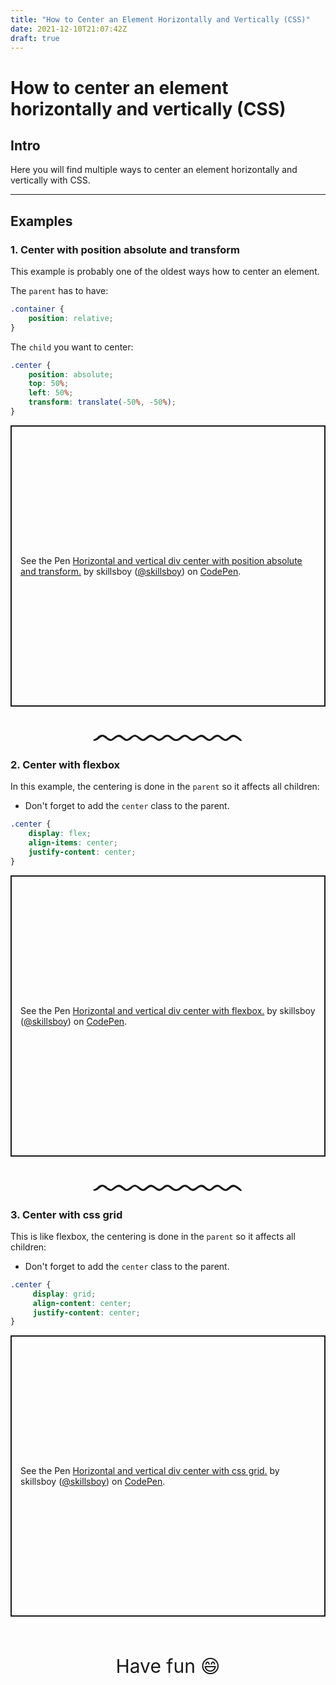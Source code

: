 ```yaml
---
title: "How to Center an Element Horizontally and Vertically (CSS)"
date: 2021-12-10T21:07:42Z
draft: true
---
```


# How to center an element horizontally and vertically (CSS)

## Intro

Here you will find multiple ways to center an element horizontally and vertically with CSS.

---

## Examples

### 1. Center with position absolute and transform

This example is probably one of the oldest ways how to center an element.

The ``parent`` has to have:

```css
.container {
	position: relative;
}
```

The ``child`` you want to center:

```css
.center {
	position: absolute;
	top: 50%;
	left: 50%;
	transform: translate(-50%, -50%);
}
```

<p class="codepen" data-height="450" data-default-tab="html,result" data-slug-hash="Exwyjpm" data-editable="true" data-user="skillsboy" style="height: 450px; box-sizing: border-box; display: flex; align-items: center; justify-content: center; border: 2px solid; margin: 1em 0; padding: 1em;">
  <span>See the Pen <a href="https://codepen.io/skillsboy/pen/Exwyjpm">
  Horizontal and vertical div center with position absolute and transform.</a> by skillsboy (<a href="https://codepen.io/skillsboy">@skillsboy</a>)
  on <a href="https://codepen.io">CodePen</a>.</span>
</p>
<script async src="https://cpwebassets.codepen.io/assets/embed/ei.js"></script>


<p align="center" style="margin-top: 40px;">
<svg version="1.0" xmlns="http://www.w3.org/2000/svg"
width="250"  height="20" viewBox="0 0 250 20" preserveAspectRatio="xMidYMid meet">
<g transform="translate(0.000000,20.000000) scale(0.100000,-0.100000)" fill="currentColor"  stroke="none">
<path d="M156 139 c-10 -6 -27 -20 -38 -31 -10 -10 -31 -23 -45 -29 -19 -7 -23 -13 -15 -21 15 -15 52 -3 92 32 19 16 42 30 52 30 9 0 35 -16 58 -35 53 -44 88 -45 133 -6 53 47 77 48 126 7 60 -51 100 -47 163 16 10 10 27 18 38 18 11 0 28 -8 38 -18 63 -63 103 -67 163 -16 49 41 73 40 126 -7 45 -39 80 -38 133 6 47 39 68 43 96 17 76 -70 132 -70 208 0 28 26 49 22 96 -17 53 -44 88 -45 133 -6 53 47 77 48 126 7 55 -46 87 -47 141 -1 47 39 72 43 98 17 63 -63 103 -67 163 -16 49 41 73 40 126 -7 19 -16 40 -29 48 -29 29 0 13 25 -38 63 -67 48 -99 48 -152 2 -22 -19 -47 -35 -55 -35 -8 0 -35 16 -59 35 -62 49 -97 46 -165 -17 -28 -26 -46 -22 -91 17 -53 46 -87 46 -148 -1 -51 -40 -69 -39 -114 2 -50 46 -97 44 -153 -6 -43 -39 -77 -39 -120 0 -56 50 -103 52 -153 6 -45 -41 -63 -42 -114 -2 -61 47 -95 47 -148 1 -22 -19 -47 -35 -55 -35 -8 0 -35 16 -59 35 -26 21 -55 35 -71 35 -16 0 -45 -14 -71 -35 -24 -19 -51 -35 -59 -35 -8 0 -33 16 -55 35 -53 47 -87 46 -149 -2 l-47 -36 -34 16 c-19 9 -35 21 -35 25 0 12 -46 32 -73 32 -12 0 -30 -5 -41 -11z"/>
</g>
</svg>
<p>

###  2. Center with flexbox

In this example, the centering is done in the ``parent`` so it affects all children:

- Don't forget to add the ``center`` class to the parent.

```css
.center {
	display: flex;
	align-items: center;
	justify-content: center;
}
```

<p class="codepen" data-height="450" data-default-tab="html,result" data-slug-hash="gOGMPWW" data-editable="true" data-user="skillsboy" style="height: 450px; box-sizing: border-box; display: flex; align-items: center; justify-content: center; border: 2px solid; margin: 1em 0; padding: 1em;">
  <span>See the Pen <a href="https://codepen.io/skillsboy/pen/gOGMPWW">
  Horizontal and vertical div center with flexbox.</a> by skillsboy (<a href="https://codepen.io/skillsboy">@skillsboy</a>)
  on <a href="https://codepen.io">CodePen</a>.</span>
</p>
<script async src="https://cpwebassets.codepen.io/assets/embed/ei.js"></script>

<p align="center" style="margin-top: 40px;">
<svg version="1.0" xmlns="http://www.w3.org/2000/svg"
width="250" height="20" viewBox="0 0 250 20" preserveAspectRatio="xMidYMid meet">
<g transform="translate(0.000000,20.000000) scale(0.100000,-0.100000)" fill="currentColor"  stroke="none">
<path d="M156 139 c-10 -6 -27 -20 -38 -31 -10 -10 -31 -23 -45 -29 -19 -7 -23 -13 -15 -21 15 -15 52 -3 92 32 19 16 42 30 52 30 9 0 35 -16 58 -35 53 -44 88 -45 133 -6 53 47 77 48 126 7 60 -51 100 -47 163 16 10 10 27 18 38 18 11 0 28 -8 38 -18 63 -63 103 -67 163 -16 49 41 73 40 126 -7 45 -39 80 -38 133 6 47 39 68 43 96 17 76 -70 132 -70 208 0 28 26 49 22 96 -17 53 -44 88 -45 133 -6 53 47 77 48 126 7 55 -46 87 -47 141 -1 47 39 72 43 98 17 63 -63 103 -67 163 -16 49 41 73 40 126 -7 19 -16 40 -29 48 -29 29 0 13 25 -38 63 -67 48 -99 48 -152 2 -22 -19 -47 -35 -55 -35 -8 0 -35 16 -59 35 -62 49 -97 46 -165 -17 -28 -26 -46 -22 -91 17 -53 46 -87 46 -148 -1 -51 -40 -69 -39 -114 2 -50 46 -97 44 -153 -6 -43 -39 -77 -39 -120 0 -56 50 -103 52 -153 6 -45 -41 -63 -42 -114 -2 -61 47 -95 47 -148 1 -22 -19 -47 -35 -55 -35 -8 0 -35 16 -59 35 -26 21 -55 35 -71 35 -16 0 -45 -14 -71 -35 -24 -19 -51 -35 -59 -35 -8 0 -33 16 -55 35 -53 47 -87 46 -149 -2 l-47 -36 -34 16 c-19 9 -35 21 -35 25 0 12 -46 32 -73 32 -12 0 -30 -5 -41 -11z"/>
</g>
</svg>
<p>

###  3. Center with css grid

This is like flexbox, the centering is done in the ``parent`` so it affects all children:

- Don't forget to add the ``center`` class to the parent.

```css
.center {
	 display: grid;
	 align-content: center;
	 justify-content: center;
}
```

<p class="codepen" data-height="450" data-default-tab="html,result" data-slug-hash="JjrKpqO" data-editable="true" data-user="skillsboy" style="height: 450px; box-sizing: border-box; display: flex; align-items: center; justify-content: center; border: 2px solid; margin: 1em 0; padding: 1em;">
  <span>See the Pen <a href="https://codepen.io/skillsboy/pen/JjrKpqO">
  Horizontal and vertical div center with css grid.</a> by skillsboy (<a href="https://codepen.io/skillsboy">@skillsboy</a>)
  on <a href="https://codepen.io">CodePen</a>.</span>
</p>
<script async src="https://cpwebassets.codepen.io/assets/embed/ei.js"></script>

<br><p  align="center"  style="font-size: 30px;">Have fun 😄</p>